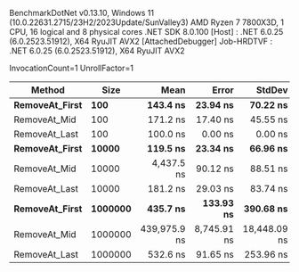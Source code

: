 
BenchmarkDotNet v0.13.10, Windows 11 (10.0.22631.2715/23H2/2023Update/SunValley3)
AMD Ryzen 7 7800X3D, 1 CPU, 16 logical and 8 physical cores
.NET SDK 8.0.100
  [Host]     : .NET 6.0.25 (6.0.2523.51912), X64 RyuJIT AVX2 [AttachedDebugger]
  Job-HRDTVF : .NET 6.0.25 (6.0.2523.51912), X64 RyuJIT AVX2

InvocationCount=1  UnrollFactor=1  

 Method         | Size    | Mean         | Error       | StdDev       | Median       | Allocated |
--------------- |-------- |-------------:|------------:|-------------:|-------------:|----------:|
 **RemoveAt_First** | **100**     |     **143.4 ns** |    **23.94 ns** |     **70.22 ns** |     **100.0 ns** |     **544 B** |
 RemoveAt_Mid   | 100     |     171.2 ns |    17.40 ns |     45.55 ns |     200.0 ns |     544 B |
 RemoveAt_Last  | 100     |     100.0 ns |     0.00 ns |      0.00 ns |     100.0 ns |     544 B |
 **RemoveAt_First** | **10000**   |     **119.5 ns** |    **23.34 ns** |     **66.96 ns** |     **150.0 ns** |     **544 B** |
 RemoveAt_Mid   | 10000   |   4,437.5 ns |    90.12 ns |     88.51 ns |   4,400.0 ns |     544 B |
 RemoveAt_Last  | 10000   |     181.2 ns |    29.03 ns |     83.74 ns |     150.0 ns |     544 B |
 **RemoveAt_First** | **1000000** |     **435.7 ns** |   **133.93 ns** |    **390.68 ns** |     **200.0 ns** |     **496 B** |
 RemoveAt_Mid   | 1000000 | 439,975.9 ns | 8,745.91 ns | 18,448.09 ns | 435,250.0 ns |     496 B |
 RemoveAt_Last  | 1000000 |     532.6 ns |    91.65 ns |    253.96 ns |     500.0 ns |     496 B |

